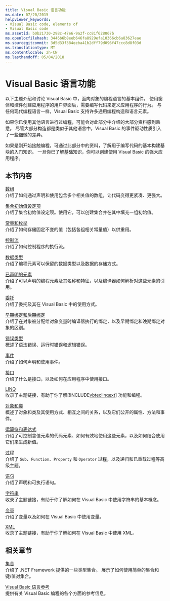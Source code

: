 ```yaml
---
title: Visual Basic 语言功能
ms.date: 07/20/2015
helpviewer_keywords:
- Visual Basic code, elements of
- Visual Basic code
ms.assetid: b0b21730-298c-47e6-9a2f-cc81f628067b
ms.openlocfilehash: 3446b6b8eeb646fa8929efa10366cb6a83627eae
ms.sourcegitcommit: 3d5d33f384eeba41b2dff79d096f47ccc8d8f03d
ms.translationtype: MT
ms.contentlocale: zh-CN
ms.lasthandoff: 05/04/2018
---
```

# <a name="visual-basic-language-features"></a>Visual Basic 语言功能
以下主题介绍和讨论 Visual Basic 中，面向对象的编程语言的基本组件。 使用窗体和控件创建应用程序的用户界面后，需要编写代码来定义应用程序的行为。 与任何现代编程语言一样，Visual Basic 支持许多通用编程构造和语言元素。  
  
 如果你已使用其他语言进行过编程，可能会对此部分中介绍的大部分资料感到熟悉。 尽管大部分构造都是类似于其他语言中，Visual Basic 的事件驱动性质引入了一些细微的差异。  
  
 如果是刚开始接触编程，可通过此部分中的资料，了解用于编写代码的基本构建基块的入门知识。 一旦你已了解基础知识，你可以创建使用 Visual Basic 的强大应用程序。  
  
## <a name="in-this-section"></a>本节内容  
 [数组](../../../visual-basic/programming-guide/language-features/arrays/index.md)  
 介绍了如何通过声明和使用包含多个相关值的数组，让代码变得更紧凑、更强大。  
  
 [集合初始值设定项](../../../visual-basic/programming-guide/language-features/collection-initializers/index.md)  
 介绍了集合初始值设定项。使用它，可以创建集合并在其中填充一组初始值。  
  
 [常量和枚举](../../../visual-basic/programming-guide/language-features/constants-enums/index.md)  
 介绍了如何存储固定不变的值（包括各组相关常量值）以供重用。  
  
 [控制流](../../../visual-basic/programming-guide/language-features/control-flow/index.md)  
 介绍了如何控制程序的执行流。  
  
 [数据类型](../../../visual-basic/programming-guide/language-features/data-types/index.md)  
 介绍了编程元素可以保留的数据类型以及数据的存储方式。  
  
 [已声明的元素](../../../visual-basic/programming-guide/language-features/declared-elements/index.md)  
 介绍了可以声明的编程元素及其名称和特征，以及编译器如何解析对这些元素的引用。  
  
 [委托](../../../visual-basic/programming-guide/language-features/delegates/index.md)  
 介绍了委托及其在 Visual Basic 中的使用方式。  
  
 [早期绑定和后期绑定](../../../visual-basic/programming-guide/language-features/early-late-binding/index.md)  
 介绍了在对象被分配给对象变量时编译器执行的绑定，以及早期绑定和晚期绑定对象的区别。  
  
 [错误类型](../../../visual-basic/programming-guide/language-features/error-types.md)  
 概述了语法错误、运行时错误和逻辑错误。  
  
 [事件](../../../visual-basic/programming-guide/language-features/events/index.md)  
 介绍了如何声明和使用事件。  
  
 [接口](../../../visual-basic/programming-guide/language-features/interfaces/index.md)  
 介绍了什么是接口，以及如何在应用程序中使用接口。  
  
 [LINQ](../../../visual-basic/programming-guide/language-features/linq/index.md)  
 收录了主题链接，有助于你了解[!INCLUDE[vbteclinqext](~/includes/vbteclinqext-md.md)] 功能和编程。  
  
 [对象和类](../../../visual-basic/programming-guide/language-features/objects-and-classes/index.md)  
 概述了对象和类及其使用方式、相互之间的关系，以及它们公开的属性、方法和事件。  
  
 [运算符和表达式](../../../visual-basic/programming-guide/language-features/operators-and-expressions/index.md)  
 介绍了可控制含值元素的代码元素、如何有效地使用这些元素，以及如何结合使用它们来生成新值。  
  
 [过程](../../../visual-basic/programming-guide/language-features/procedures/index.md)  
 介绍了 `Sub`、`Function`、`Property` 和 `Operator` 过程，以及递归和已重载过程等高级主题。  
  
 [语句](../../../visual-basic/programming-guide/language-features/statements.md)  
 介绍了声明和可执行语句。  
  
 [字符串](../../../visual-basic/programming-guide/language-features/strings/index.md)  
 收录了主题链接，有助于你了解如何在 Visual Basic 中使用字符串的基本概念。  
  
 [变量](../../../visual-basic/programming-guide/language-features/variables/index.md)  
 介绍了变量以及如何在 Visual Basic 中使用变量。  
  
 [XML](../../../visual-basic/programming-guide/language-features/xml/index.md)  
 收录了主题链接，有助于你了解如何在 Visual Basic 中使用 XML。  
  
## <a name="related-sections"></a>相关章节  
 [集合](http://msdn.microsoft.com/library/e76533a9-5033-4a0b-b003-9c2be60d185b)  
 介绍了 .NET Framework 提供的一些类型集合。 展示了如何使用简单的集合和键/值对集合。  
  
 [Visual Basic 语言参考](../../../visual-basic/language-reference/index.md)  
 提供有关 Visual Basic 编程的各个方面的参考信息。
